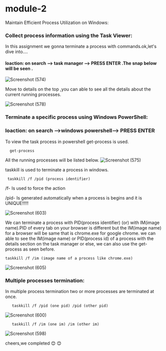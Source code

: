# module-2
Maintain Efficient Process Utilization on Windows:

### Collect process information using the Task Viewer:

In this assignment we gonna terminate a process with commands.ok,let's dive into....
             
#### loaction: on search --> task manager --> PRESS ENTER .The snap below will be seen .            
![Screenshot (574)](https://user-images.githubusercontent.com/76787422/118834008-898eff80-b8df-11eb-8996-793e19e72178.png)


Move to details on the top ,you can able to see all the details about the current running processes.

![Screenshot (578)](https://user-images.githubusercontent.com/76787422/118834075-957ac180-b8df-11eb-99d8-a37e0a6012ca.png)

### Terminate a specific process using Windows PowerShell:

### loaction: on search -->windows powershell--> PRESS ENTER

To view the task process in powershell get-process is used.
     
      get-process
      
All the running processes will be listed below.
![Screenshot (575)](https://user-images.githubusercontent.com/76787422/118840094-b396f080-b8e4-11eb-858e-eea510d0f799.png)

  
taskkill is used to terminate a process in windows.
     
     taskkill /f /pid (process identifier)

/f- Is used to force the action

/pid- Is generated automatically when a process is begins and it is UNIQUE!!!!!

![Screenshot (603)](https://user-images.githubusercontent.com/76787422/118843205-754f0080-b8e7-11eb-9333-87bf1669dac4.png)

We can terminate a process with PID(process identifier) (or) with IM(image name).PID of every tab on your browser is different but the IM(image name) for a browser will be same that is chrome.exe for google chrome.
we can able to see the IM(image name) or PID(process id) of a process with the details section on the task manager or else, we can also use the get-process as seen before.
   
    taskkill /f /im (image name of a process like chrome.exe)
    
![Screenshot (605)](https://user-images.githubusercontent.com/76787422/118843659-e55d8680-b8e7-11eb-921e-37d5108ac3bc.png)




### Multiple processes termination:

In multiple process termination two or more processes are terminated at once.

       taskkill /f /pid (one pid) /pid (other pid)

![Screenshot (600)](https://user-images.githubusercontent.com/76787422/118845125-21ddb200-b8e9-11eb-95c4-6d54668b928b.png)

       taskkill /f /im (one im) /im (other im)
       
![Screenshot (598)](https://user-images.githubusercontent.com/76787422/118845269-420d7100-b8e9-11eb-97fc-634efa38f1e8.png)

cheers,we completed :blush: :blush: 
